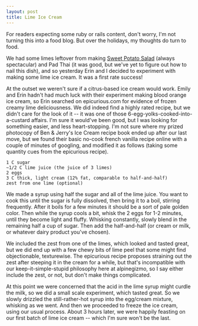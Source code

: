 ```yaml
---
layout: post
title: Lime Ice Cream
---
```


For readers expecting some ruby or rails content, don't worry, I'm not turning this into a food blog. But over the holidays, my thoughts do turn to food. 

We had some limes leftover from making [Sweet Potato Salad](http://www.nytimes.com/2009/09/30/dining/301mrex.html) (always spectacular) and Pad Thai (it was good, but we've yet to figure out how to nail this dish), and so yesterday Erin and I decided to experiment with making some lime ice cream. It was a first rate success!

At the outset we weren't sure if a citrus-based ice cream would work. Emily and Erin hadn't had much luck with their experiment making blood orange ice cream, so Erin searched on epicurious.com for evidence of frozen creamy lime deliciousness. We did indeed find a highly rated recipe, but we didn't care for the look of it -- it was one of those 6-egg-yolks-cooked-into-a-custard affairs. I'm sure it would've been good, but I was looking for something easier, and less heart-stopping. I'm not sure where my prized photocopy of Ben & Jerry's Ice Cream recipe book ended up after our last move, but we found their basic no-cook french vanilla recipe online with a couple of minutes of googling, and modified it as follows (taking some quantity cues from the epicurious recipe).

    1 C sugar
    ~1/2 C lime juice (the juice of 3 limes)
    2 eggs
    3 C thick, light cream (12% fat, comparable to half-and-half)
    zest from one lime (optional)
    
We made a syrup using half the sugar and all of the lime juice. You want to cook this until the sugar is fully dissolved, then bring it to a boil, stirring frequently. After it boils for a few minutes it should be a sort of pale golden color. Then while the syrup cools a bit, whisk the 2 eggs for 1-2 minutes, until they become light and fluffy. Whisking constantly, slowly blend in the remaining half a cup of sugar. Then add the half-and-half (or cream or milk, or whatever dairy product you've chosen). 

We included the zest from one of the limes, which looked and tasted great, but we did end up with a few chewy bits of lime peel that some might find objectionable, texturewise. The epicurious recipe proposes straining out the zest after steeping it in the cream for a while, but that's incompatible with our keep-it-simple-stupid philosophy here at alpinegizmo, so I say either include the zest, or not, but don't make things complicated. 

At this point we were concerned that the acid in the lime syrup might curdle the milk, so we did a small scale experiment, which tasted great. So we slowly drizzled the still-rather-hot syrup into the egg/cream mixture, whisking as we went. And then we proceeded to freeze the ice cream, using our usual process. About 3 hours later, we were happily feasting on our first batch of lime ice cream -- which I'm sure won't be the last.
